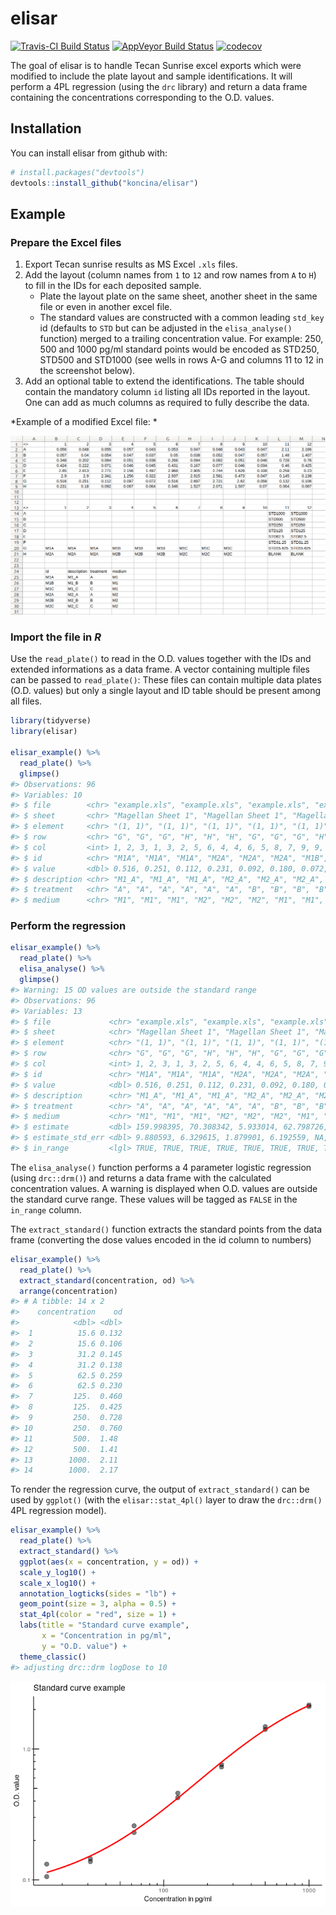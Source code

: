 
<!-- README.md is generated from README.Rmd. Please edit that file -->
elisar
======

[![Travis-CI Build Status](https://travis-ci.org/koncina/elisar.svg?branch=master)](https://travis-ci.org/koncina/elisar) [![AppVeyor Build Status](https://ci.appveyor.com/api/projects/status/github/koncina/elisar?branch=master&svg=true)](https://ci.appveyor.com/project/koncina/elisar) [![codecov](https://codecov.io/gh/koncina/elisar/branch/master/graph/badge.svg)](https://codecov.io/gh/koncina/elisar)

The goal of elisar is to handle Tecan Sunrise excel exports which were modified to include the plate layout and sample identifications. It will perform a 4PL regression (using the `drc` library) and return a data frame containing the concentrations corresponding to the O.D. values.

Installation
------------

You can install elisar from github with:

``` r
# install.packages("devtools")
devtools::install_github("koncina/elisar")
```

Example
-------

### Prepare the Excel files

1.  Export Tecan sunrise results as MS Excel `.xls` files.
2.  Add the layout (column names from `1` to `12` and row names from `A` to `H`) to fill in the IDs for each deposited sample.
    -   Plate the layout plate on the same sheet, another sheet in the same file or even in another excel file.
    -   The standard values are constructed with a common leading `std_key` id (defaults to `STD` but can be adjusted in the `elisa_analyse()` function) merged to a trailing concentration value. For example: 250, 500 and 1000 pg/ml standard points would be encoded as STD250, STD500 and STD1000 (see wells in rows A-G and columns 11 to 12 in the screenshot below).
3.  Add an optional table to extend the identifications. The table should contain the mandatory column `id` listing all IDs reported in the layout. One can add as much columns as required to fully describe the data.

*Example of a modified Excel file: *

![](man/figures/README-xls.png)

### Import the file in *R*

Use the `read_plate()` to read in the O.D. values together with the IDs and extended informations as a data frame.
A vector containing multiple files can be passed to `read_plate()`: These files can contain multiple data plates (O.D. values) but only a single layout and ID table should be present among all files.

``` r
library(tidyverse)
library(elisar)

elisar_example() %>%
  read_plate() %>%
  glimpse()
#> Observations: 96
#> Variables: 10
#> $ file        <chr> "example.xls", "example.xls", "example.xls", "exam...
#> $ sheet       <chr> "Magellan Sheet 1", "Magellan Sheet 1", "Magellan ...
#> $ element     <chr> "(1, 1)", "(1, 1)", "(1, 1)", "(1, 1)", "(1, 1)", ...
#> $ row         <chr> "G", "G", "G", "H", "H", "H", "G", "G", "G", "H", ...
#> $ col         <int> 1, 2, 3, 1, 3, 2, 5, 6, 4, 4, 6, 5, 8, 7, 9, 9, 8,...
#> $ id          <chr> "M1A", "M1A", "M1A", "M2A", "M2A", "M2A", "M1B", "...
#> $ value       <dbl> 0.516, 0.251, 0.112, 0.231, 0.092, 0.180, 0.072, 0...
#> $ description <chr> "M1_A", "M1_A", "M1_A", "M2_A", "M2_A", "M2_A", "M...
#> $ treatment   <chr> "A", "A", "A", "A", "A", "A", "B", "B", "B", "B", ...
#> $ medium      <chr> "M1", "M1", "M1", "M2", "M2", "M2", "M1", "M1", "M...
```

### Perform the regression

``` r
elisar_example() %>%
  read_plate() %>%
  elisa_analyse() %>%
  glimpse()
#> Warning: 15 OD values are outside the standard range
#> Observations: 96
#> Variables: 13
#> $ file             <chr> "example.xls", "example.xls", "example.xls", ...
#> $ sheet            <chr> "Magellan Sheet 1", "Magellan Sheet 1", "Mage...
#> $ element          <chr> "(1, 1)", "(1, 1)", "(1, 1)", "(1, 1)", "(1, ...
#> $ row              <chr> "G", "G", "G", "H", "H", "H", "G", "G", "G", ...
#> $ col              <int> 1, 2, 3, 1, 3, 2, 5, 6, 4, 4, 6, 5, 8, 7, 9, ...
#> $ id               <chr> "M1A", "M1A", "M1A", "M2A", "M2A", "M2A", "M1...
#> $ value            <dbl> 0.516, 0.251, 0.112, 0.231, 0.092, 0.180, 0.0...
#> $ description      <chr> "M1_A", "M1_A", "M1_A", "M2_A", "M2_A", "M2_A...
#> $ treatment        <chr> "A", "A", "A", "A", "A", "A", "B", "B", "B", ...
#> $ medium           <chr> "M1", "M1", "M1", "M2", "M2", "M2", "M1", "M1...
#> $ estimate         <dbl> 159.998395, 70.308342, 5.933014, 62.798726, 0...
#> $ estimate_std_err <dbl> 9.880593, 6.329615, 1.879901, 6.192559, NA, 5...
#> $ in_range         <lgl> TRUE, TRUE, TRUE, TRUE, TRUE, TRUE, TRUE, TRU...
```

The `elisa_analyse()` function performs a 4 parameter logistic regression (using `drc::drm()`) and returns a data frame with the calculated concentration values.
A warning is displayed when O.D. values are outside the standard curve range. These values will be tagged as `FALSE` in the `in_range` column.

The `extract_standard()` function extracts the standard points from the data frame (converting the dose values encoded in the id column to numbers)

``` r
elisar_example() %>%
  read_plate() %>%
  extract_standard(concentration, od) %>%
  arrange(concentration)
#> # A tibble: 14 x 2
#>    concentration    od
#>            <dbl> <dbl>
#>  1          15.6 0.132
#>  2          15.6 0.106
#>  3          31.2 0.145
#>  4          31.2 0.138
#>  5          62.5 0.259
#>  6          62.5 0.230
#>  7         125.  0.460
#>  8         125.  0.425
#>  9         250.  0.728
#> 10         250.  0.760
#> 11         500.  1.48 
#> 12         500.  1.41 
#> 13        1000.  2.11 
#> 14        1000.  2.17
```

To render the regression curve, the output of `extract_standard()` can be used by `ggplot()` (with the `elisar::stat_4pl()` layer to draw the `drc::drm()` 4PL regression model).

``` r
elisar_example() %>%
  read_plate() %>%
  extract_standard() %>%
  ggplot(aes(x = concentration, y = od)) +
  scale_y_log10() +
  scale_x_log10() +
  annotation_logticks(sides = "lb") +
  geom_point(size = 3, alpha = 0.5) +
  stat_4pl(color = "red", size = 1) +
  labs(title = "Standard curve example",
       x = "Concentration in pg/ml",
       y = "O.D. value") +
  theme_classic()
#> adjusting drc::drm logDose to 10
```

![](README-standard-1.png)
